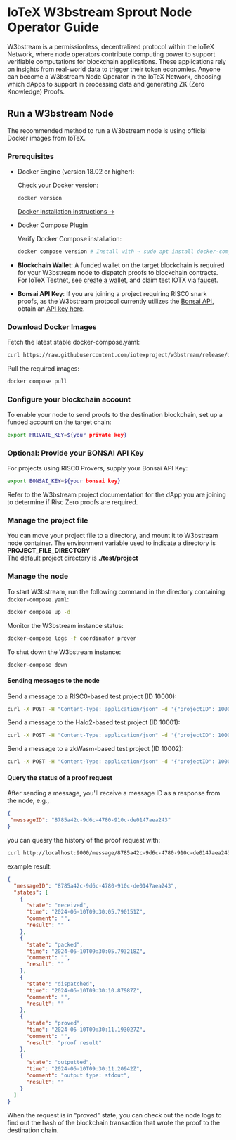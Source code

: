 # IoTeX W3bstream Sprout Node Operator Guide

W3bstream is a permissionless, decentralized protocol within the IoTeX Network, where node operators contribute computing power to support verifiable computations for blockchain applications. These applications rely on insights from real-world data to trigger their token economies. Anyone can become a W3bstream Node Operator in the IoTeX Network, choosing which dApps to support in processing data and generating ZK (Zero Knowledge) Proofs.

## Run a W3bstream Node

The recommended method to run a W3bstream node is using official Docker images from IoTeX.

### Prerequisites

- Docker Engine (version 18.02 or higher):

  Check your Docker version:

  ```bash
  docker version
  ```

  [Docker installation instructions →](https://docs.docker.com/engine/install/)

- Docker Compose Plugin
  
  Verify Docker Compose installation:

  ```bash
  docker compose version # Install with → sudo apt install docker-compose-plugin
  ```

- **Blockchain Wallet**: A funded wallet on the target blockchain is required for your W3bstream node to dispatch proofs to blockchain contracts. For IoTeX Testnet, see [create a wallet](https://docs.iotex.io/the-iotex-stack/wallets/metamask), and claim test IOTX via [faucet](https://docs.iotex.io/the-iotex-stack/iotx-faucets/testnet-tokens#the-iotex-developer-portal).

- **Bonsai API Key**: If you are joining a project requiring RISC0 snark proofs, as the W3bstream protocol currently utilizes the [Bonsai API](https://dev.risczero.com/api/bonsai/), obtain an [API key here](https://docs.google.com/forms/d/e/1FAIpQLSf9mu18V65862GS4PLYd7tFTEKrl90J5GTyzw_d14ASxrruFQ/viewform).

### Download Docker Images

Fetch the latest stable docker-compose.yaml:

```bash
curl https://raw.githubusercontent.com/iotexproject/w3bstream/release/docker-compose.yaml > docker-compose.yaml
```

Pull the required images:

```bash
docker compose pull
```

### Configure your blockchain account

To enable your node to send proofs to the destination blockchain, set up a funded account on the target chain:

```bash
export PRIVATE_KEY=${your private key}
```

### Optional: Provide your BONSAI API Key

For projects using RISC0 Provers, supply your Bonsai API Key:

```bash
export BONSAI_KEY=${your bonsai key}
```

Refer to the W3bstream project documentation for the dApp you are joining to determine if Risc Zero proofs are required.

### Manage the project file

You can move your project file to a directory, and mount it to W3bstream node container. The environment variable used to indicate a directory is **PROJECT_FILE_DIRECTORY**  
The default project directory is **./test/project**

### Manage the node

To start W3bstream, run the following command in the directory containing `docker-compose.yaml`:

```bash
docker compose up -d
```

Monitor the W3bstream instance status:

```bash
docker-compose logs -f coordinator prover
```

To shut down the W3bstream instance:

```bash
docker-compose down
```

#### Sending messages to the node

Send a message to a RISC0-based test project (ID 10000):

```bash
curl -X POST -H "Content-Type: application/json" -d '{"projectID": 10000,"projectVersion": "0.1","data": "{\"private_input\":\"14\", \"public_input\":\"3,34\", \"receipt_type\":\"Snark\"}"}' http://localhost:9000/message
```

Send a message to the Halo2-based test project (ID 10001):

```bash
curl -X POST -H "Content-Type: application/json" -d '{"projectID": 10001,"projectVersion": "0.1","data": "{\"private_a\": 3, \"private_b\": 4}"}' http://localhost:9000/message
```

Send a message to a zkWasm-based test project (ID 10002):

```bash
curl -X POST -H "Content-Type: application/json" -d '{"projectID": 10002,"projectVersion": "0.1","data": "{\"private_input\": [1, 1] , \"public_input\": [2] }"}' http://localhost:9000/message
```

#### Query the status of a proof request

After sending a message, you'll receive a message ID as a response from the node, e.g.,

```json
{
 "messageID": "8785a42c-9d6c-4780-910c-de0147aea243"
}
```

you can quesry the history of the proof request with:

```bash
curl http://localhost:9000/message/8785a42c-9d6c-4780-910c-de0147aea243 | jq -r '.'
```

example result:

```json
{
  "messageID": "8785a42c-9d6c-4780-910c-de0147aea243",
  "states": [
    {
      "state": "received",
      "time": "2024-06-10T09:30:05.790151Z",
      "comment": "",
      "result": ""
    },
    {
      "state": "packed",
      "time": "2024-06-10T09:30:05.793218Z",
      "comment": "",
      "result": ""
    },
    {
      "state": "dispatched",
      "time": "2024-06-10T09:30:10.87987Z",
      "comment": "",
      "result": ""
    },
    {
      "state": "proved",
      "time": "2024-06-10T09:30:11.193027Z",
      "comment": "",
      "result": "proof result"
    },
    {
      "state": "outputted",
      "time": "2024-06-10T09:30:11.20942Z",
      "comment": "output type: stdout",
      "result": ""
    }
  ]
}
```

When the request is in "proved" state, you can check out the node logs to find out the hash of the blockchain transaction that wrote the proof to the destination chain.
